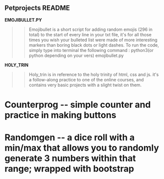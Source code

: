 Petprojects README
-----------------------------------------

**EMOJIBULLET.PY**
>> Emojibullet is a short script for adding random emojis (296 in total) to the start of every line in your txt file, it's for all those times you wish your bulleted list were made of more interesting markers than boring black dots or light dashes. 
>> To run the code, simply type into terminal the following command : python3(or python depending on your vers)   emojibullet.py   <name of txt file to read>

**HOLY_TRIN** 
>> Holy_trin is in reference to the holy trinity of html, css and js. it's a follow-along practice to one of the online courses, and contains very basic projects with a slight twist on them. 
# Counterprog -- simple counter and practice in making buttons 
# Randomgen -- a dice roll with a min/max that allows you to randomly generate 3 numbers within that range; wrapped with bootstrap

